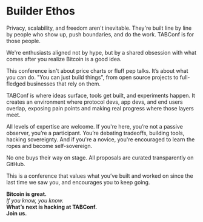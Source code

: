 # Builder Ethos

Privacy, scalability, and freedom aren't inevitable. They're built line by line by people who show up, push boundaries, and do the work. TABConf is for those people.

We're enthusiasts aligned not by hype, but by a shared obsession with what comes after you realize Bitcoin is a good idea.

This conference isn't about price charts or fluff pep talks. It’s about what you can do. "You can just build things", from open source projects to full-fledged businesses that rely on them.

TABConf is where ideas surface, tools get built, and experiments happen. It creates an environment where protocol devs, app devs, and end users overlap, exposing pain points and making real progress where those layers meet.

All levels of expertise are welcome. If you're here, you’re not a passive observer, you’re a participant. You’re debating tradeoffs, building tools, hacking sovereignty. And if you're a novice, you're encouraged to learn the ropes and become self-sovereign.

No one buys their way on stage. All proposals are curated transparently on GitHub.

This is a conference that values what you’ve built and worked on since the last time we saw you, and encourages you to keep going.

**Bitcoin is great.**  
*If you know, you know.*  
**What’s next is hacking at TABConf.**  
**Join us.**

